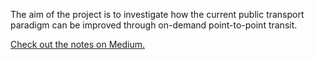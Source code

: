 The aim of the project is to investigate 
how the current public transport paradigm
can be improved through on-demand point-to-point transit. 

[Check out the notes on Medium.](https://medium.com/@busybus)
